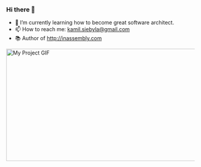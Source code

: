 ### Hi there 👋
- 🌱 I’m currently learning how to become great software architect. 
- 📫 How to reach me: kamil.siebyla@gmail.com
- 📚 Author of http://inassembly.com
<img src="https://s1.ax1x.com/2020/07/26/apu6AI.gif" alt="My Project GIF" width="800" height="300">
